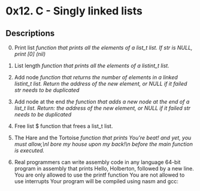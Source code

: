 # 0x12. C - Singly linked lists

## Descriptions
0. Print list
*function that prints all the elements of a list_t list.
If str is NULL, print [0] (nil)*

1. List length
*function that prints all the elements of a listint_t list.*

2. Add node
*function that returns the number of elements in a linked listint_t list.
Return the address of the new element, or NULL if it failed
str needs to be duplicated*

3. Add node at the end
*the function that adds a new node at the end of a list_t list.
Return: the address of the new element, or NULL if it failed
str needs to be duplicated*

4. Free list
$ function that frees a list_t list.

5. The Hare and the Tortoise
*function that prints You're beat! and yet, you must allow,\nI
bore my house upon my back!\n before the main function is executed.*

6. Real programmers can write assembly code in any language
64-bit program in assembly that prints Hello, Holberton, followed by a new line.
You are only allowed to use the printf function
You are not allowed to use interrupts
Your program will be compiled using nasm and gcc:
